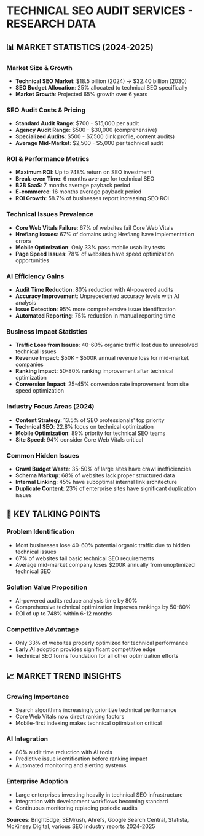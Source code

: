 # TECHNICAL SEO AUDIT SERVICES - RESEARCH DATA

## 📊 MARKET STATISTICS (2024-2025)

### Market Size & Growth
- **Technical SEO Market**: $18.5 billion (2024) → $32.40 billion (2030)
- **SEO Budget Allocation**: 25% allocated to technical SEO specifically
- **Market Growth**: Projected 65% growth over 6 years

### SEO Audit Costs & Pricing
- **Standard Audit Range**: $700 - $15,000 per audit
- **Agency Audit Range**: $500 - $30,000 (comprehensive)
- **Specialized Audits**: $500 - $7,500 (link profile, content audits)
- **Average Mid-Market**: $2,500 - $5,000 per technical audit

### ROI & Performance Metrics
- **Maximum ROI**: Up to 748% return on SEO investment
- **Break-even Time**: 6 months average for technical SEO
- **B2B SaaS**: 7 months average payback period
- **E-commerce**: 16 months average payback period
- **ROI Growth**: 58.7% of businesses report increasing SEO ROI

### Technical Issues Prevalence
- **Core Web Vitals Failure**: 67% of websites fail Core Web Vitals
- **Hreflang Issues**: 67% of domains using Hreflang have implementation errors
- **Mobile Optimization**: Only 33% pass mobile usability tests
- **Page Speed Issues**: 78% of websites have speed optimization opportunities

### AI Efficiency Gains
- **Audit Time Reduction**: 80% reduction with AI-powered audits
- **Accuracy Improvement**: Unprecedented accuracy levels with AI analysis
- **Issue Detection**: 95% more comprehensive issue identification
- **Automated Reporting**: 75% reduction in manual reporting time

### Business Impact Statistics
- **Traffic Loss from Issues**: 40-60% organic traffic lost due to unresolved technical issues
- **Revenue Impact**: $50K - $500K annual revenue loss for mid-market companies
- **Ranking Impact**: 50-80% ranking improvement after technical optimization
- **Conversion Impact**: 25-45% conversion rate improvement from site speed optimization

### Industry Focus Areas (2024)
- **Content Strategy**: 13.5% of SEO professionals' top priority
- **Technical SEO**: 22.8% focus on technical optimization
- **Mobile Optimization**: 89% priority for technical SEO teams
- **Site Speed**: 94% consider Core Web Vitals critical

### Common Hidden Issues
- **Crawl Budget Waste**: 35-50% of large sites have crawl inefficiencies
- **Schema Markup**: 68% of websites lack proper structured data
- **Internal Linking**: 45% have suboptimal internal link architecture
- **Duplicate Content**: 23% of enterprise sites have significant duplication issues

## 🎯 KEY TALKING POINTS

### Problem Identification
- Most businesses lose 40-60% potential organic traffic due to hidden technical issues
- 67% of websites fail basic technical SEO requirements
- Average mid-market company loses $200K annually from unoptimized technical SEO

### Solution Value Proposition
- AI-powered audits reduce analysis time by 80%
- Comprehensive technical optimization improves rankings by 50-80%
- ROI of up to 748% within 6-12 months

### Competitive Advantage
- Only 33% of websites properly optimized for technical performance
- Early AI adoption provides significant competitive edge
- Technical SEO forms foundation for all other optimization efforts

## 📈 MARKET TREND INSIGHTS

### Growing Importance
- Search algorithms increasingly prioritize technical performance
- Core Web Vitals now direct ranking factors
- Mobile-first indexing makes technical optimization critical

### AI Integration
- 80% audit time reduction with AI tools
- Predictive issue identification before ranking impact
- Automated monitoring and alerting systems

### Enterprise Adoption
- Large enterprises investing heavily in technical SEO infrastructure
- Integration with development workflows becoming standard
- Continuous monitoring replacing periodic audits

**Sources**: BrightEdge, SEMrush, Ahrefs, Google Search Central, Statista, McKinsey Digital, various SEO industry reports 2024-2025